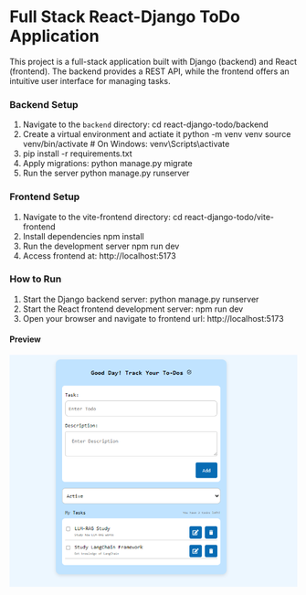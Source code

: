 # Full Stack React-Django ToDo Application
This project is a full-stack application built with Django (backend) and React (frontend). The backend provides a REST API, while the frontend offers an intuitive user interface for managing tasks.

### Backend Setup
1. Navigate to the `backend` directory:
   cd react-django-todo/backend
2. Create a virtual environment and actiate it
   python -m venv venv
   source venv/bin/activate   # On Windows: venv\Scripts\activate
3. pip install -r requirements.txt
4. Apply migrations:
   python manage.py migrate
5. Run the server
   python manage.py runserver

### Frontend Setup
1. Navigate to the vite-frontend directory:
   cd react-django-todo/vite-frontend
2. Install dependencies
   npm install
3. Run the development server
   npm run dev
4. Access frontend at: http://localhost:5173 

### How to Run
1. Start the Django backend server:
   python manage.py runserver
2. Start the React frontend development server:
   npm run dev
4. Open your browser and navigate to frontend url: http://localhost:5173

#### Preview
![To Do List](ToDoList.png)

